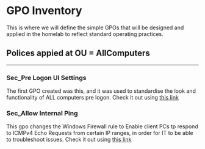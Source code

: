 # GPO Inventory

This is where we will define the simple GPOs that will be designed and applied in the homelab to reflect standard operating practices.

## Polices appied at OU = AllComputers

---

### Sec_Pre Logon UI Settings

The first GPO created was this, and it was used to standardise the look and functionality of ALL computers pre logon. Check it out using [this link](pre-logon-ui-settings.md)

### Sec_Allow Internal Ping

This gpo changes the Windows Firewall rule to Enable client PCs tp respond to ICMPv4 Echo Requests from certain IP ranges, in order for IT to be able to troubleshoot issues. Check it out using [this link](allow-internal-ping.md)